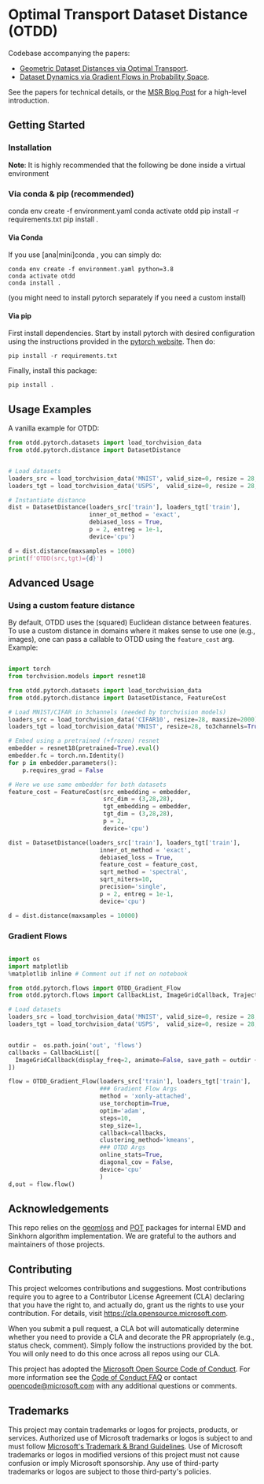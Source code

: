 # Optimal Transport Dataset Distance (OTDD)

Codebase accompanying the papers:
* [Geometric Dataset Distances via Optimal Transport](https://papers.nips.cc/paper/2020/file/f52a7b2610fb4d3f74b4106fb80b233d-Paper.pdf).
* [Dataset Dynamics via Gradient Flows in Probability Space](http://proceedings.mlr.press/v139/alvarez-melis21a/alvarez-melis21a.pdf).

See the papers for technical details, or the [MSR Blog Post](https://www.microsoft.com/en-us/research/blog/measuring-dataset-similarity-using-optimal-transport/) for a high-level introduction.

## Getting Started

### Installation

**Note**: It is highly recommended that the following be done inside a virtual environment


### Via conda & pip (recommended)
conda env create -f environment.yaml
conda activate otdd
pip install -r requirements.txt
pip install .

#### Via Conda 

If you use [ana|mini]conda , you can simply do:

```
conda env create -f environment.yaml python=3.8
conda activate otdd
conda install .
```

(you might need to install pytorch separately if you need a custom install)

#### Via pip

First install dependencies. Start by install pytorch with desired configuration using the instructions provided in the [pytorch website](https://pytorch.org/get-started/locally/). Then do:
```
pip install -r requirements.txt
```
Finally, install this package:
```
pip install .
```

## Usage Examples

A vanilla example for OTDD:

```python
from otdd.pytorch.datasets import load_torchvision_data
from otdd.pytorch.distance import DatasetDistance


# Load datasets
loaders_src = load_torchvision_data('MNIST', valid_size=0, resize = 28, maxsize=2000)[0]
loaders_tgt = load_torchvision_data('USPS',  valid_size=0, resize = 28, maxsize=2000)[0]

# Instantiate distance
dist = DatasetDistance(loaders_src['train'], loaders_tgt['train'],
                       inner_ot_method = 'exact',
                       debiased_loss = True,
                       p = 2, entreg = 1e-1,
                       device='cpu')

d = dist.distance(maxsamples = 1000)
print(f'OTDD(src,tgt)={d}')

```

## Advanced Usage

### Using a custom feature distance

By default, OTDD uses the (squared) Euclidean distance between features. To use a custom distance in domains where it makes sense to use one (e.g., images), one can pass a callable to OTDD using the `feature_cost` arg. Example:

```python

import torch
from torchvision.models import resnet18

from otdd.pytorch.datasets import load_torchvision_data
from otdd.pytorch.distance import DatasetDistance, FeatureCost

# Load MNIST/CIFAR in 3channels (needed by torchvision models)
loaders_src = load_torchvision_data('CIFAR10', resize=28, maxsize=2000)[0]
loaders_tgt = load_torchvision_data('MNIST', resize=28, to3channels=True, maxsize=2000)[0]

# Embed using a pretrained (+frozen) resnet
embedder = resnet18(pretrained=True).eval()
embedder.fc = torch.nn.Identity()
for p in embedder.parameters():
    p.requires_grad = False

# Here we use same embedder for both datasets
feature_cost = FeatureCost(src_embedding = embedder,
                           src_dim = (3,28,28),
                           tgt_embedding = embedder,
                           tgt_dim = (3,28,28),
                           p = 2,
                           device='cpu')

dist = DatasetDistance(loaders_src['train'], loaders_tgt['train'],
                          inner_ot_method = 'exact',
                          debiased_loss = True,
                          feature_cost = feature_cost,
                          sqrt_method = 'spectral',
                          sqrt_niters=10,
                          precision='single',
                          p = 2, entreg = 1e-1,
                          device='cpu')

d = dist.distance(maxsamples = 10000)

```


### Gradient Flows

```python

import os
import matplotlib
%matplotlib inline # Comment out if not on notebook

from otdd.pytorch.flows import OTDD_Gradient_Flow
from otdd.pytorch.flows import CallbackList, ImageGridCallback, TrajectoryDump

# Load datasets
loaders_src = load_torchvision_data('MNIST', valid_size=0, resize = 28, maxsize=2000)[0]
loaders_tgt = load_torchvision_data('USPS',  valid_size=0, resize = 28, maxsize=2000)[0]


outdir =  os.path.join('out', 'flows')
callbacks = CallbackList([
  ImageGridCallback(display_freq=2, animate=False, save_path = outdir + '/grid'),
])

flow = OTDD_Gradient_Flow(loaders_src['train'], loaders_tgt['train'],
                          ### Gradient Flow Args
                          method = 'xonly-attached',                          
                          use_torchoptim=True,
                          optim='adam',
                          steps=10,
                          step_size=1,
                          callback=callbacks,              
                          clustering_method='kmeans',                                      
                          ### OTDD Args                          
                          online_stats=True,
                          diagonal_cov = False,
                          device='cpu'
                          )
d,out = flow.flow()

```



## Acknowledgements

This repo relies on the [geomloss](https://www.kernel-operations.io/geomloss/) and [POT](https://pythonot.github.io/) packages for internal EMD and Sinkhorn algorithm implementation. We are grateful to the authors and maintainers of those projects.

## Contributing

This project welcomes contributions and suggestions.  Most contributions require you to agree to a
Contributor License Agreement (CLA) declaring that you have the right to, and actually do, grant us
the rights to use your contribution. For details, visit https://cla.opensource.microsoft.com.

When you submit a pull request, a CLA bot will automatically determine whether you need to provide
a CLA and decorate the PR appropriately (e.g., status check, comment). Simply follow the instructions
provided by the bot. You will only need to do this once across all repos using our CLA.

This project has adopted the [Microsoft Open Source Code of Conduct](https://opensource.microsoft.com/codeofconduct/).
For more information see the [Code of Conduct FAQ](https://opensource.microsoft.com/codeofconduct/faq/) or
contact [opencode@microsoft.com](mailto:opencode@microsoft.com) with any additional questions or comments.

## Trademarks

This project may contain trademarks or logos for projects, products, or services. Authorized use of Microsoft
trademarks or logos is subject to and must follow
[Microsoft's Trademark & Brand Guidelines](https://www.microsoft.com/en-us/legal/intellectualproperty/trademarks/usage/general).
Use of Microsoft trademarks or logos in modified versions of this project must not cause confusion or imply Microsoft sponsorship.
Any use of third-party trademarks or logos are subject to those third-party's policies.
